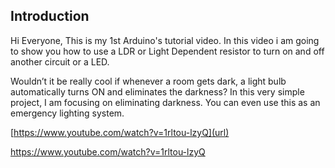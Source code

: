 Introduction
---------------

Hi Everyone, This is my 1st Arduino's tutorial video. In this video i am going to show you how to use a LDR or Light Dependent resistor to turn on and off another circuit or a LED.

Wouldn’t it be really cool if whenever a room gets dark, a light bulb automatically turns ON and eliminates the darkness? In this very simple project, I am focusing on eliminating darkness. You can even use this as an emergency lighting system.

[https://www.youtube.com/watch?v=1rltou-lzyQ](url)

https://www.youtube.com/watch?v=1rltou-lzyQ
